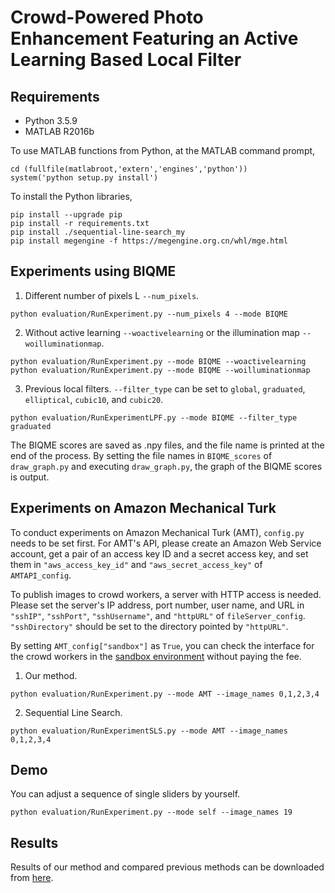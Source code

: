 # Crowd-Powered Photo Enhancement Featuring an Active Learning Based Local Filter

## Requirements
- Python 3.5.9
- MATLAB R2016b

To use MATLAB functions from Python, at the MATLAB command prompt,
```Shell
cd (fullfile(matlabroot,'extern','engines','python'))
system('python setup.py install')
```
To install the Python libraries,
```Shell
pip install --upgrade pip
pip install -r requirements.txt
pip install ./sequential-line-search_my
pip install megengine -f https://megengine.org.cn/whl/mge.html
```

## Experiments using BIQME
1. Different number of pixels L `--num_pixels`.
```Shell
python evaluation/RunExperiment.py --num_pixels 4 --mode BIQME
```

2. Without active learning `--woactivelearning` or the illumination map `--woilluminationmap`.
```Shell
python evaluation/RunExperiment.py --mode BIQME --woactivelearning
python evaluation/RunExperiment.py --mode BIQME --woilluminationmap
```

3. Previous local filters. `--filter_type` can be set to `global`, `graduated`, `elliptical`, `cubic10`, and `cubic20`.
```Shell
python evaluation/RunExperimentLPF.py --mode BIQME --filter_type graduated
```
The BIQME scores are saved as .npy files, and the file name is printed at the end of the process. By setting the file names in `BIQME_scores` of `draw_graph.py` and executing `draw_graph.py`, the graph of the BIQME scores is output.

## Experiments on Amazon Mechanical Turk
To conduct experiments on Amazon Mechanical Turk (AMT), `config.py` needs to be set first. For AMT's API, please create an Amazon Web Service account, get a pair of an access key ID and a secret access key, and set them in `"aws_access_key_id"` and `"aws_secret_access_key"` of `AMTAPI_config`.

To publish images to crowd workers, a server with HTTP access is needed. Please set the server's IP address, port number, user name, and URL in `"sshIP"`, `"sshPort"`, `"sshUsername"`, and `"httpURL"` of `fileServer_config`. `"sshDirectory"` should be set to the directory pointed by `"httpURL"`.

By setting `AMT_config["sandbox"]` as `True`, you can check the interface for the crowd workers in the [sandbox environment](https://workersandbox.mturk.com/) without paying the fee.

1. Our method.
```Shell
python evaluation/RunExperiment.py --mode AMT --image_names 0,1,2,3,4
```
2. Sequential Line Search.
```Shell
python evaluation/RunExperimentSLS.py --mode AMT --image_names 0,1,2,3,4
```

## Demo
You can adjust a sequence of single sliders by yourself.
```Shell
python evaluation/RunExperiment.py --mode self --image_names 19
```

## Results
Results of our method and compared previous methods can be downloaded from [here](https://www.hal.t.u-tokyo.ac.jp/~kosugi/crowd-powered/results.zip).

